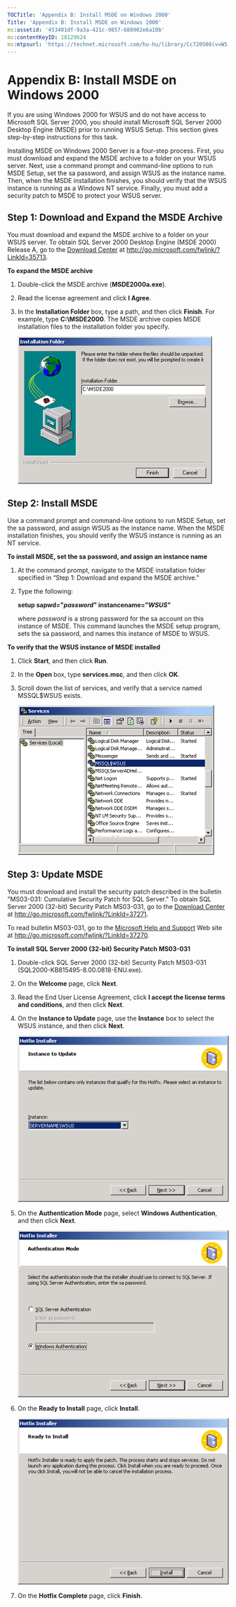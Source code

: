 ```yaml
---
TOCTitle: 'Appendix B: Install MSDE on Windows 2000'
Title: 'Appendix B: Install MSDE on Windows 2000'
ms:assetid: '453401df-9a3a-421c-9857-680902e6a10b'
ms:contentKeyID: 18129624
ms:mtpsurl: 'https://technet.microsoft.com/hu-hu/library/Cc720508(v=WS.10)'
---
```


Appendix B: Install MSDE on Windows 2000
========================================

If you are using Windows 2000 for WSUS and do not have access to Microsoft SQL Server 2000, you should install Microsoft SQL Server 2000 Desktop Engine (MSDE) prior to running WSUS Setup. This section gives step-by-step instructions for this task.

Installing MSDE on Windows 2000 Server is a four-step process. First, you must download and expand the MSDE archive to a folder on your WSUS server. Next, use a command prompt and command-line options to run MSDE Setup, set the sa password, and assign WSUS as the instance name. Then, when the MSDE installation finishes, you should verify that the WSUS instance is running as a Windows NT service. Finally, you must add a security patch to MSDE to protect your WSUS server.

Step 1: Download and Expand the MSDE Archive
--------------------------------------------

You must download and expand the MSDE archive to a folder on your WSUS server. To obtain SQL Server 2000 Desktop Engine (MSDE 2000) Release A, go to the [Download Center](http://go.microsoft.com/fwlink/?linkid=35713) at http://go.microsoft.com/fwlink/?LinkId=35713.

**To expand the MSDE archive**
1.  Double-click the MSDE archive (**MSDE2000a.exe**).

2.  Read the license agreement and click **I Agree**.

3.  In the **Installation Folder** box, type a path, and then click **Finish**. For example, type **C:\\MSDE2000**. The MSDE archive copies MSDE installation files to the installation folder you specify.

    ![](images/Cc720508.60cab3b6-6b99-4cb2-a323-c5c4971379e9(WS.10).gif)

Step 2: Install MSDE
--------------------

Use a command prompt and command-line options to run MSDE Setup, set the sa password, and assign WSUS as the instance name. When the MSDE installation finishes, you should verify the WSUS instance is running as an NT service.

**To install MSDE, set the sa password, and assign an instance name**
1.  At the command prompt, navigate to the MSDE installation folder specified in “Step 1: Download and expand the MSDE archive.”

2.  Type the following:

    **setup sapwd="***password***" instancename="***WSUS***"**

    where *password* is a strong password for the sa account on this instance of MSDE. This command launches the MSDE setup program, sets the sa password, and names this instance of MSDE to WSUS.

**To verify that the WSUS instance of MSDE installed**
1.  Click **Start**, and then click **Run**.

2.  In the **Open** box, type **services.msc**, and then click **OK**.

3.  Scroll down the list of services, and verify that a service named MSSQL$WSUS exists.

    ![](images/Cc720508.9363f165-1d85-49c6-a314-ebb77f794cf5(WS.10).gif)

Step 3: Update MSDE
-------------------

You must download and install the security patch described in the bulletin "MS03-031: Cumulative Security Patch for SQL Server." To obtain SQL Server 2000 (32-bit) Security Patch MS03-031, go to the [Download Center](http://go.microsoft.com/fwlink/?linkid=37271) at http://go.microsoft.com/fwlink/?LinkId=37271.

To read bulletin MS03-031, go to the [Microsoft Help and Support](http://go.microsoft.com/fwlink/?linkid=37270) Web site at http://go.microsoft.com/fwlink/?LinkId=37270.

**To install SQL Server 2000 (32-bit) Security Patch MS03-031**
1.  Double-click SQL Server 2000 (32-bit) Security Patch MS03-031 (SQL2000-KB815495-8.00.0818-ENU.exe).

2.  On the **Welcome** page, click **Next**.

3.  Read the End User License Agreement, click **I accept the license terms and conditions**, and then click **Next**.

4.  On the **Instance to Update** page, use the **Instance** box to select the WSUS instance, and then click **Next**.

    ![](images/Cc720508.7f6a05b7-9eac-4679-a205-18af68b24566(WS.10).gif)

5.  On the **Authentication Mode** page, select **Windows Authentication**, and then click **Next**.

    ![](images/Cc720508.1d48da9c-16ba-42a2-83d0-03abdfc7f71f(WS.10).gif)

6.  On the **Ready to Install** page, click **Install**.

    ![](images/Cc720508.13e7760b-09b3-4e07-b06c-9a7bdbd7929f(WS.10).gif)

7.  On the **Hotfix Complete** page, click **Finish**.
